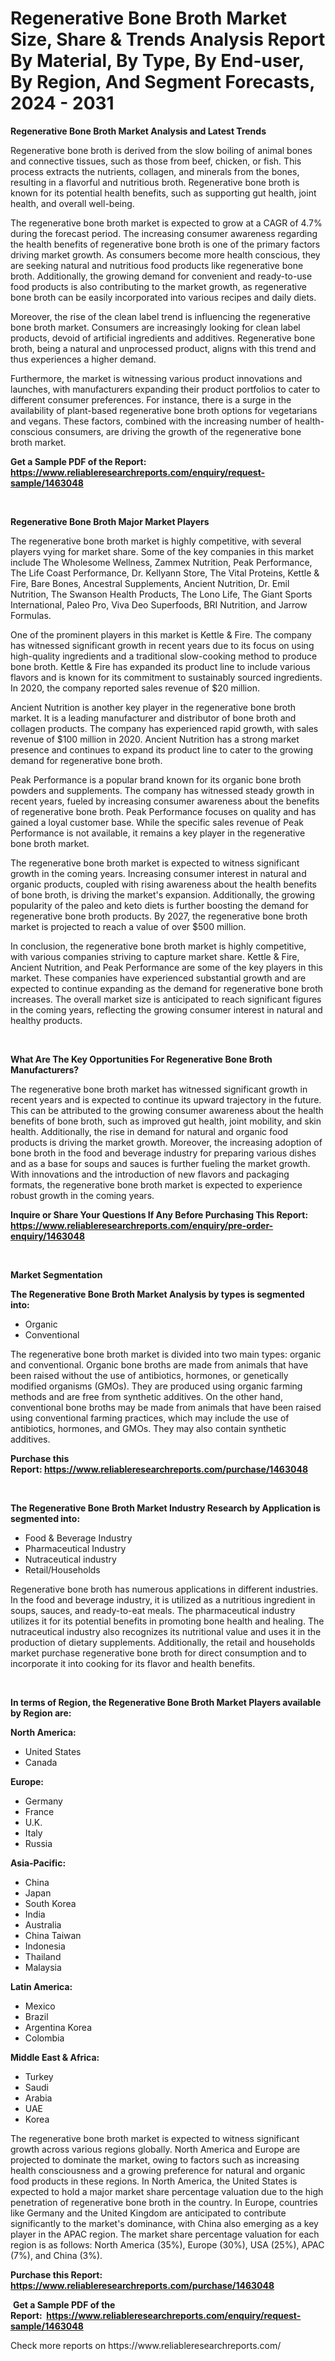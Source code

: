<p><h1>Regenerative Bone Broth Market Size, Share & Trends Analysis Report By Material, By Type, By End-user, By Region, And Segment Forecasts, 2024 - 2031</h1></p><p><strong>Regenerative Bone Broth Market Analysis and Latest Trends</strong></p>
<p><p>Regenerative bone broth is derived from the slow boiling of animal bones and connective tissues, such as those from beef, chicken, or fish. This process extracts the nutrients, collagen, and minerals from the bones, resulting in a flavorful and nutritious broth. Regenerative bone broth is known for its potential health benefits, such as supporting gut health, joint health, and overall well-being.</p><p>The regenerative bone broth market is expected to grow at a CAGR of 4.7% during the forecast period. The increasing consumer awareness regarding the health benefits of regenerative bone broth is one of the primary factors driving market growth. As consumers become more health conscious, they are seeking natural and nutritious food products like regenerative bone broth. Additionally, the growing demand for convenient and ready-to-use food products is also contributing to the market growth, as regenerative bone broth can be easily incorporated into various recipes and daily diets.</p><p>Moreover, the rise of the clean label trend is influencing the regenerative bone broth market. Consumers are increasingly looking for clean label products, devoid of artificial ingredients and additives. Regenerative bone broth, being a natural and unprocessed product, aligns with this trend and thus experiences a higher demand.</p><p>Furthermore, the market is witnessing various product innovations and launches, with manufacturers expanding their product portfolios to cater to different consumer preferences. For instance, there is a surge in the availability of plant-based regenerative bone broth options for vegetarians and vegans. These factors, combined with the increasing number of health-conscious consumers, are driving the growth of the regenerative bone broth market.</p></p>
<p><strong>Get a Sample PDF of the Report:&nbsp; <a href="https://www.reliableresearchreports.com/enquiry/request-sample/1463048">https://www.reliableresearchreports.com/enquiry/request-sample/1463048</a></strong></p>
<p>&nbsp;</p>
<p><strong>Regenerative Bone Broth Major Market Players</strong></p>
<p><p>The regenerative bone broth market is highly competitive, with several players vying for market share. Some of the key companies in this market include The Wholesome Wellness, Zammex Nutrition, Peak Performance, The Life Coast Performance, Dr. Kellyann Store, The Vital Proteins, Kettle & Fire, Bare Bones, Ancestral Supplements, Ancient Nutrition, Dr. Emil Nutrition, The Swanson Health Products, The Lono Life, The Giant Sports International, Paleo Pro, Viva Deo Superfoods, BRI Nutrition, and Jarrow Formulas.</p><p>One of the prominent players in this market is Kettle & Fire. The company has witnessed significant growth in recent years due to its focus on using high-quality ingredients and a traditional slow-cooking method to produce bone broth. Kettle & Fire has expanded its product line to include various flavors and is known for its commitment to sustainably sourced ingredients. In 2020, the company reported sales revenue of $20 million.</p><p>Ancient Nutrition is another key player in the regenerative bone broth market. It is a leading manufacturer and distributor of bone broth and collagen products. The company has experienced rapid growth, with sales revenue of $100 million in 2020. Ancient Nutrition has a strong market presence and continues to expand its product line to cater to the growing demand for regenerative bone broth.</p><p>Peak Performance is a popular brand known for its organic bone broth powders and supplements. The company has witnessed steady growth in recent years, fueled by increasing consumer awareness about the benefits of regenerative bone broth. Peak Performance focuses on quality and has gained a loyal customer base. While the specific sales revenue of Peak Performance is not available, it remains a key player in the regenerative bone broth market.</p><p>The regenerative bone broth market is expected to witness significant growth in the coming years. Increasing consumer interest in natural and organic products, coupled with rising awareness about the health benefits of bone broth, is driving the market's expansion. Additionally, the growing popularity of the paleo and keto diets is further boosting the demand for regenerative bone broth products. By 2027, the regenerative bone broth market is projected to reach a value of over $500 million.</p><p>In conclusion, the regenerative bone broth market is highly competitive, with various companies striving to capture market share. Kettle & Fire, Ancient Nutrition, and Peak Performance are some of the key players in this market. These companies have experienced substantial growth and are expected to continue expanding as the demand for regenerative bone broth increases. The overall market size is anticipated to reach significant figures in the coming years, reflecting the growing consumer interest in natural and healthy products.</p></p>
<p>&nbsp;</p>
<p><strong>What Are The Key Opportunities For Regenerative Bone Broth Manufacturers?</strong></p>
<p><p>The regenerative bone broth market has witnessed significant growth in recent years and is expected to continue its upward trajectory in the future. This can be attributed to the growing consumer awareness about the health benefits of bone broth, such as improved gut health, joint mobility, and skin health. Additionally, the rise in demand for natural and organic food products is driving the market growth. Moreover, the increasing adoption of bone broth in the food and beverage industry for preparing various dishes and as a base for soups and sauces is further fueling the market growth. With innovations and the introduction of new flavors and packaging formats, the regenerative bone broth market is expected to experience robust growth in the coming years.</p></p>
<p><strong>Inquire or Share Your Questions If Any Before Purchasing This Report: <a href="https://www.reliableresearchreports.com/enquiry/pre-order-enquiry/1463048">https://www.reliableresearchreports.com/enquiry/pre-order-enquiry/1463048</a></strong></p>
<p>&nbsp;</p>
<p><strong>Market Segmentation</strong></p>
<p><strong>The Regenerative Bone Broth Market Analysis by types is segmented into:</strong></p>
<p><ul><li>Organic</li><li>Conventional</li></ul></p>
<p><p>The regenerative bone broth market is divided into two main types: organic and conventional. Organic bone broths are made from animals that have been raised without the use of antibiotics, hormones, or genetically modified organisms (GMOs). They are produced using organic farming methods and are free from synthetic additives. On the other hand, conventional bone broths may be made from animals that have been raised using conventional farming practices, which may include the use of antibiotics, hormones, and GMOs. They may also contain synthetic additives.</p></p>
<p><strong>Purchase this Report:&nbsp;<a href="https://www.reliableresearchreports.com/purchase/1463048">https://www.reliableresearchreports.com/purchase/1463048</a></strong></p>
<p>&nbsp;</p>
<p><strong>The Regenerative Bone Broth Market Industry Research by Application is segmented into:</strong></p>
<p><ul><li>Food & Beverage Industry</li><li>Pharmaceutical Industry</li><li>Nutraceutical industry</li><li>Retail/Households</li></ul></p>
<p><p>Regenerative bone broth has numerous applications in different industries. In the food and beverage industry, it is utilized as a nutritious ingredient in soups, sauces, and ready-to-eat meals. The pharmaceutical industry utilizes it for its potential benefits in promoting bone health and healing. The nutraceutical industry also recognizes its nutritional value and uses it in the production of dietary supplements. Additionally, the retail and households market purchase regenerative bone broth for direct consumption and to incorporate it into cooking for its flavor and health benefits.</p></p>
<p>&nbsp;</p>
<p><strong>In terms of Region, the Regenerative Bone Broth Market Players available by Region are:</strong></p>
<p>
    <p> <strong> North America: </strong>
        <ul>
            <li>United States</li>
            <li>Canada</li>
        </ul>
        </p> 
    <p> <strong> Europe: </strong>
        <ul>
            <li>Germany</li>
            <li>France</li>
            <li>U.K.</li>
            <li>Italy</li>
            <li>Russia</li>
        </ul>
        </p> 
    <p> <strong> Asia-Pacific: </strong>
        <ul>
            <li>China</li>
            <li>Japan</li>
            <li>South Korea</li>
            <li>India</li>
            <li>Australia</li>
            <li>China Taiwan</li>
            <li>Indonesia</li>
            <li>Thailand</li>
            <li>Malaysia</li>
        </ul>
        </p> 
    <p> <strong> Latin America: </strong>
        <ul>
            <li>Mexico</li>
            <li>Brazil</li>
            <li>Argentina Korea</li>
            <li>Colombia</li>
        </ul>
        </p> 
    <p> <strong> Middle East & Africa: </strong>
        <ul>
            <li>Turkey</li>
            <li>Saudi</li>
            <li>Arabia</li>
            <li>UAE</li>
            <li>Korea</li>
        </ul>
    </p>
    </p>
<p><p>The regenerative bone broth market is expected to witness significant growth across various regions globally. North America and Europe are projected to dominate the market, owing to factors such as increasing health consciousness and a growing preference for natural and organic food products in these regions. In North America, the United States is expected to hold a major market share percentage valuation due to the high penetration of regenerative bone broth in the country. In Europe, countries like Germany and the United Kingdom are anticipated to contribute significantly to the market's dominance, with China also emerging as a key player in the APAC region. The market share percentage valuation for each region is as follows: North America (35%), Europe (30%), USA (25%), APAC (7%), and China (3%).</p></p>
<p><strong>Purchase this Report: <a href="https://www.reliableresearchreports.com/purchase/1463048">https://www.reliableresearchreports.com/purchase/1463048</a></strong></p>
<p>&nbsp;<strong>Get a Sample PDF of the Report:&nbsp;&nbsp;<a href="https://www.reliableresearchreports.com/enquiry/request-sample/1463048">https://www.reliableresearchreports.com/enquiry/request-sample/1463048</a></strong></p>
<p><strong></strong></p>
<p>Check more reports on https://www.reliableresearchreports.com/</p>